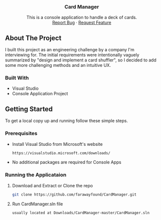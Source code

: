 <h3 align="center">Card Manager</h3>
<p align="center">
    This is a console application to handle a deck of cards.
    <br />
    <a href="https://github.com/farawayfound/CardManager/issues">Report Bug</a>
    ·
    <a href="https://github.com/farawayfound/CardManager/issues">Request Feature</a>
</p>

<!-- ABOUT THE PROJECT -->
## About The Project

I built this project as an engineering challenge by a company I'm interviewing for. The initial requirements were intentionally vaguely summarized by "design and implement a card shuffler", so I decided to add some more challenging methods and an intuitive UX. 

### Built With

* Visual Studio
* Console Application Project

<!-- GETTING STARTED -->
## Getting Started

To get a local copy up and running follow these simple steps.

### Prerequisites

* Install Visual Studio from Microsoft's website
  ```sh
  https://visualstudio.microsoft.com/downloads/
  ```
* No additional packages are required for Console Apps

### Running the Applicataion

1. Download and Extract or Clone the repo
   ```sh
   git clone https://github.com/farawayfound/CardManager.git
   ```
2. Run CardManager.sln file
   ```sh
   usually located at Downloads/CardManager-master/CardManager.sln
   ```


